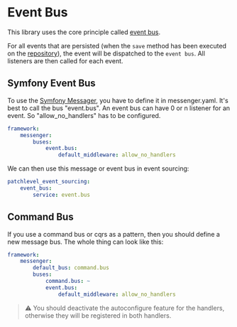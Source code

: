 # Event Bus

This library uses the core principle called [event bus](https://martinfowler.com/articles/201701-event-driven.html).

For all events that are persisted (when the `save` method has been executed on the [repository](./repository.md)),
the event will be dispatched to the `event bus`. All listeners are then called for each event.

## Symfony Event Bus

To use the [Symfony Messager](https://symfony.com/doc/current/messenger.html), 
you have to define it in messenger.yaml.
It's best to call the bus "event.bus".
An event bus can have 0 or n listener for an event. 
So "allow_no_handlers" has to be configured.

```yaml
framework:
    messenger:
        buses:
            event.bus:
                default_middleware: allow_no_handlers
```

We can then use this message or event bus in event sourcing:

```yaml
patchlevel_event_sourcing:
    event_bus:
        service: event.bus
```

## Command Bus

If you use a command bus or cqrs as a pattern, then you should define a new message bus. 
The whole thing can look like this:

```yaml
framework:
    messenger:
        default_bus: command.bus
        buses:
            command.bus: ~
            event.bus:
                default_middleware: allow_no_handlers
```

> :warning: You should deactivate the autoconfigure feature for the handlers, 
> otherwise they will be registered in both handlers.